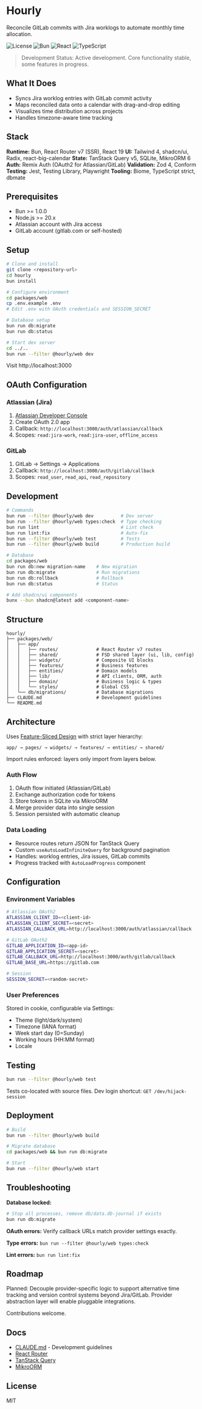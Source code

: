 # Hourly

Reconcile GitLab commits with Jira worklogs to automate monthly time allocation.

![License](https://img.shields.io/badge/license-MIT-blue.svg)
![Bun](https://img.shields.io/badge/bun-latest-black)
![React](https://img.shields.io/badge/react-19-blue)
![TypeScript](https://img.shields.io/badge/typescript-5.x-blue)

> Development Status: Active development. Core functionality stable, some features in progress.

## What It Does

- Syncs Jira worklog entries with GitLab commit activity
- Maps reconciled data onto a calendar with drag-and-drop editing
- Visualizes time distribution across projects
- Handles timezone-aware time tracking

## Stack

**Runtime:** Bun, React Router v7 (SSR), React 19
**UI:** Tailwind 4, shadcn/ui, Radix, react-big-calendar
**State:** TanStack Query v5, SQLite, MikroORM 6
**Auth:** Remix Auth (OAuth2 for Atlassian/GitLab)
**Validation:** Zod 4, Conform
**Testing:** Jest, Testing Library, Playwright
**Tooling:** Biome, TypeScript strict, dbmate

## Prerequisites

- Bun >= 1.0.0
- Node.js >= 20.x
- Atlassian account with Jira access
- GitLab account (gitlab.com or self-hosted)

## Setup

```bash
# Clone and install
git clone <repository-url>
cd hourly
bun install

# Configure environment
cd packages/web
cp .env.example .env
# Edit .env with OAuth credentials and SESSION_SECRET

# Database setup
bun run db:migrate
bun run db:status

# Start dev server
cd ../..
bun run --filter @hourly/web dev
```

Visit http://localhost:3000

## OAuth Configuration

### Atlassian (Jira)

1. [Atlassian Developer Console](https://developer.atlassian.com/console/myapps/)
2. Create OAuth 2.0 app
3. Callback: `http://localhost:3000/auth/atlassian/callback`
4. Scopes: `read:jira-work`, `read:jira-user`, `offline_access`

### GitLab

1. GitLab → Settings → Applications
2. Callback: `http://localhost:3000/auth/gitlab/callback`
3. Scopes: `read_user`, `read_api`, `read_repository`

## Development

```bash
# Commands
bun run --filter @hourly/web dev          # Dev server
bun run --filter @hourly/web types:check  # Type checking
bun run lint                              # Lint check
bun run lint:fix                          # Auto-fix
bun run --filter @hourly/web test         # Tests
bun run --filter @hourly/web build        # Production build

# Database
cd packages/web
bun run db:new migration-name    # New migration
bun run db:migrate               # Run migrations
bun run db:rollback              # Rollback
bun run db:status                # Status

# Add shadcn/ui components
bunx --bun shadcn@latest add <component-name>
```

## Structure

```
hourly/
├── packages/web/
│   ├── app/
│   │   ├── routes/              # React Router v7 routes
│   │   ├── shared/              # FSD shared layer (ui, lib, config)
│   │   ├── widgets/             # Composite UI blocks
│   │   ├── features/            # Business features
│   │   ├── entities/            # Domain models
│   │   ├── lib/                 # API clients, ORM, auth
│   │   ├── domain/              # Business logic & types
│   │   └── styles/              # Global CSS
│   └── db/migrations/           # Database migrations
├── CLAUDE.md                    # Development guidelines
└── README.md
```

## Architecture

Uses [Feature-Sliced Design](https://feature-sliced.design/) with strict layer hierarchy:

```
app/ → pages/ → widgets/ → features/ → entities/ → shared/
```

Import rules enforced: layers only import from layers below.

### Auth Flow

1. OAuth flow initiated (Atlassian/GitLab)
2. Exchange authorization code for tokens
3. Store tokens in SQLite via MikroORM
4. Merge provider data into single session
5. Session persisted with automatic cleanup

### Data Loading

- Resource routes return JSON for TanStack Query
- Custom `useAutoLoadInfiniteQuery` for background pagination
- Handles: worklog entries, Jira issues, GitLab commits
- Progress tracked with `AutoLoadProgress` component

## Configuration

### Environment Variables

```bash
# Atlassian OAuth2
ATLASSIAN_CLIENT_ID=<client-id>
ATLASSIAN_CLIENT_SECRET=<secret>
ATLASSIAN_CALLBACK_URL=http://localhost:3000/auth/atlassian/callback

# GitLab OAuth2
GITLAB_APPLICATION_ID=<app-id>
GITLAB_APPLICATION_SECRET=<secret>
GITLAB_CALLBACK_URL=http://localhost:3000/auth/gitlab/callback
GITLAB_BASE_URL=https://gitlab.com

# Session
SESSION_SECRET=<random-secret>
```

### User Preferences

Stored in cookie, configurable via Settings:

- Theme (light/dark/system)
- Timezone (IANA format)
- Week start day (0=Sunday)
- Working hours (HH:MM format)
- Locale

## Testing

```bash
bun run --filter @hourly/web test
```

Tests co-located with source files. Dev login shortcut: `GET /dev/hijack-session`

## Deployment

```bash
# Build
bun run --filter @hourly/web build

# Migrate database
cd packages/web && bun run db:migrate

# Start
bun run --filter @hourly/web start
```

## Troubleshooting

**Database locked:**
```bash
# Stop all processes, remove db/data.db-journal if exists
bun run db:migrate
```

**OAuth errors:** Verify callback URLs match provider settings exactly.

**Type errors:** `bun run --filter @hourly/web types:check`

**Lint errors:** `bun run lint:fix`

## Roadmap

Planned: Decouple provider-specific logic to support alternative time tracking and version control systems beyond Jira/GitLab. Provider abstraction layer will enable pluggable integrations.

Contributions welcome.

## Docs

- [CLAUDE.md](./CLAUDE.md) - Development guidelines
- [React Router](https://reactrouter.com/)
- [TanStack Query](https://tanstack.com/query)
- [MikroORM](https://mikro-orm.io/)

## License

MIT
